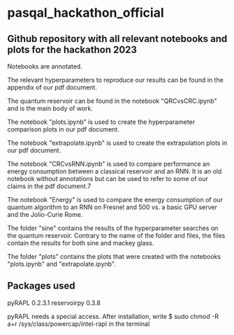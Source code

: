 # pasqal_hackathon_official
## Github repository with all relevant notebooks and plots for the hackathon 2023

Notebooks are annotated.

The relevant hyperparameters to reproduce our results can be found in the appendix of our pdf document.

The quantum reservoir can be found in the notebook "QRCvsCRC.ipynb" and is the main body of work.

The notebook "plots.ipynb" is used to create the hyperparameter comparison plots in our pdf document. 

The notebook "extrapolate.ipynb" is used to create the extrapolation plots in our pdf document.

The notebook "CRCvsRNN.ipynb" is used to compare performance an energy consumption between a classical reservoir and an RNN. It is an old notebook without annotations but can be used to refer to some of our claims in the pdf document.7

The notebook "Energy" is used to compare the energy consumption of our quantum algorithm to an RNN on Fresnel and 500 vs. a basic GPU server and the Jolio-Curie Rome.

The folder "sine" contains the results of the hyperparameter searches on the quantum reservoir. Contrary to the name of the folder and files, the files contain the results for both sine and mackey glass.

The folder "plots" contains the plots that were created with the notebooks "plots.ipynb" and "extrapolate.ipynb".


## Packages used

pyRAPL 0.2.3.1
reservoirpy 0.3.8

pyRAPL needs a special access. After installation, write
$ sudo chmod -R a+r /sys/class/powercap/intel-rapl 
in the terminal
